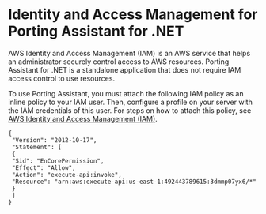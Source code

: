 # Identity and Access Management for Porting Assistant for \.NET<a name="security-iam"></a>

AWS Identity and Access Management \(IAM\) is an AWS service that helps an administrator securely control access to AWS resources\. Porting Assistant for \.NET is a standalone application that does not require IAM access control to use resources\. 

To use Porting Assistant, you must attach the following IAM policy as an inline policy to your IAM user\. Then, configure a profile on your server with the IAM credentials of this user\. For steps on how to attach this policy, see [AWS Identity and Access Management \(IAM\)](porting-assistant-prerequisites.md#porting-assistant-iam)\.

```
{
 "Version": "2012-10-17",
 "Statement": [
 {
 "Sid": "EnCorePermission",
 "Effect": "Allow",
 "Action": "execute-api:invoke",
 "Resource": "arn:aws:execute-api:us-east-1:492443789615:3dmmp07yx6/*"
 }
 ]
}
```